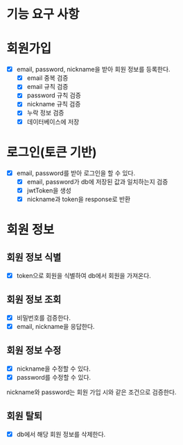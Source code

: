 # 기능 요구 사항

# 회원가입

- [x]  email, password, nickname을 받아 회원 정보를 등록한다.
   - [x]  email 중복 검증
   - [x]  email 규칙 검증
   - [x]  password 규칙 검증
   - [x]  nickname 규칙 검증
   - [x]  누락 정보 검증
   - [x]  데이터베이스에 저장

# 로그인(토큰 기반)

- [x]  email, password를 받아 로그인을 할 수 있다.
   - [x]  email, password가 db에 저장된 값과 일치하는지 검증
   - [x]  jwtToken을 생성
   - [x]  nickname과 token을 response로 반환

# 회원 정보

## 회원 정보 식별

- [x]  token으로 회원을 식별하여 db에서 회원을 가져온다.

## 회원 정보 조회

- [x]  비밀번호를 검증한다.
- [x]  email, nickname을 응답한다.

## 회원 정보 수정

- [x]  nickname을 수정할 수 있다.
- [x]  password를 수정할 수 있다.

nickname와 password는 회원 가입 시와 같은 조건으로 검증한다.

## 회원 탈퇴

- [x]  db에서 해당 회원 정보를 삭제한다.